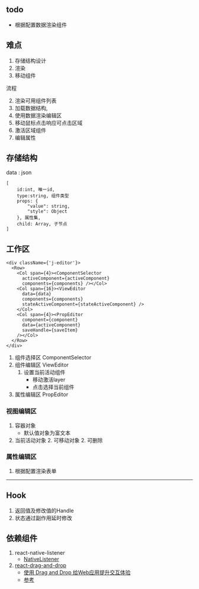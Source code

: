 ## todo

- 根据配置数据渲染组件

## 难点

1. 存储结构设计
2. 渲染
3. 移动组件

流程

2. 渲染可用组件列表
2. 加载数据结构, 
2. 使用数据渲染编辑区
2. 移动鼠标点击响应可点击区域
2. 激活区域组件
3. 编辑属性

## 存储结构
data : json
```
[
    id:int, 唯一id,
    type:string, 组件类型
    props: {
        "value": string,
        "style": Object
    }, 属性集,
    child: Array, 子节点
]
```


## 工作区

```
<div className={'j-editor'}>
  <Row>
    <Col span={4}><ComponentSelector
      activeComponent={activeComponent}
      components={components} /></Col>
    <Col span={16}><ViewEditor
      data={data}
      components={components}
      stateActiveComponent={stateActiveComponent} />
    </Col>
    <Col span={4}><PropEditor
      component={component}
      data={activeComponent}
      saveHandle={saveItem}
    /></Col>
  </Row>
</div>
```


1. 组件选择区 ComponentSelector
1. 组件编辑区 ViewEditor
    1. 设置当前活动组件
        - 移动激活layer
        - 点击选择当前组件
1. 属性编辑区 PropEditor

### 视图编辑区

1. 容器对象
    - 默认值对象为富文本
3. 当前活动对象
    2. 可移动对象
    2. 可删除

### 属性编辑区

1. 根据配置渲染表单

----------------

## Hook
1. 返回值及修改值的Handle
1. 状态通过副作用延时修改


## 依赖组件

1. react-native-listener
    - [NativeListener](https://www.helplib.com/GitHub/article_119880)
2. [react-drag-and-drop](https://www.npmjs.com/package/react-drag-and-drop)
    - [使用 Drag and Drop 给Web应用提升交互体验](https://www.cnblogs.com/jlfw/p/11809988.html)
    - [参考](https://blog.csdn.net/weixin_34023982/article/details/91452188)
